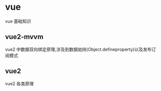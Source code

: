 # vue

vue 基础知识

## vue2-mvvm

vue2 中数据双向绑定原理,涉及到数据劫持(Object.defineproperty)以及发布订阅模式

## vue2

vue2 各类原理
